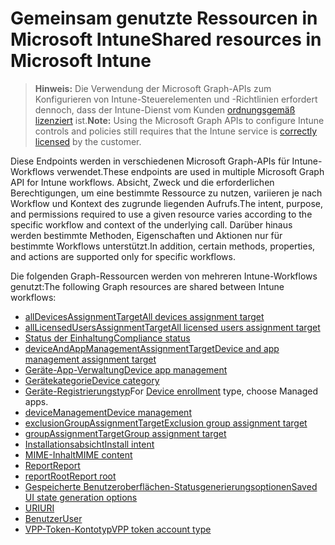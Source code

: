 # <a name="shared-resources-in-microsoft-intune"></a><span data-ttu-id="2b9b6-101">Gemeinsam genutzte Ressourcen in Microsoft Intune</span><span class="sxs-lookup"><span data-stu-id="2b9b6-101">Shared resources in Microsoft Intune</span></span>

> <span data-ttu-id="2b9b6-102">**Hinweis:** Die Verwendung der Microsoft Graph-APIs zum Konfigurieren von Intune-Steuerelementen und -Richtlinien erfordert dennoch, dass der Intune-Dienst vom Kunden [ordnungsgemäß lizenziert](https://www.microsoft.com/en-us/cloud-platform/microsoft-intune-pricing) ist.</span><span class="sxs-lookup"><span data-stu-id="2b9b6-102">**Note:** Using the Microsoft Graph APIs to configure Intune controls and policies still requires that the Intune service is [correctly licensed](https://www.microsoft.com/en-us/cloud-platform/microsoft-intune-pricing) by the customer.</span></span>

<span data-ttu-id="2b9b6-103">Diese Endpoints werden in verschiedenen Microsoft Graph-APIs für Intune-Workflows verwendet.</span><span class="sxs-lookup"><span data-stu-id="2b9b6-103">These endpoints are used in multiple Microsoft Graph API for Intune workflows.</span></span>  <span data-ttu-id="2b9b6-104">Absicht, Zweck und die erforderlichen Berechtigungen, um eine bestimmte Ressource zu nutzen, variieren je nach Workflow und Kontext des zugrunde liegenden Aufrufs.</span><span class="sxs-lookup"><span data-stu-id="2b9b6-104">The intent, purpose, and permissions required to use a given resource varies according to the specific workflow and context of the underlying call.</span></span>  <span data-ttu-id="2b9b6-105">Darüber hinaus werden bestimmte Methoden, Eigenschaften und Aktionen nur für bestimmte Workflows unterstützt.</span><span class="sxs-lookup"><span data-stu-id="2b9b6-105">In addition, certain methods, properties, and actions are supported only for specific workflows.</span></span>

<span data-ttu-id="2b9b6-106">Die folgenden Graph-Ressourcen werden von mehreren Intune-Workflows genutzt:</span><span class="sxs-lookup"><span data-stu-id="2b9b6-106">The following Graph resources are shared between Intune workflows:</span></span>

- [<span data-ttu-id="2b9b6-107">allDevicesAssignmentTarget</span><span class="sxs-lookup"><span data-stu-id="2b9b6-107">All devices assignment target</span></span>](intune_shared_alldevicesassignmenttarget.md)
- [<span data-ttu-id="2b9b6-108">allLicensedUsersAssignmentTarget</span><span class="sxs-lookup"><span data-stu-id="2b9b6-108">All licensed users assignment target</span></span>](intune_shared_alllicensedusersassignmenttarget.md)
- [<span data-ttu-id="2b9b6-109">Status der Einhaltung</span><span class="sxs-lookup"><span data-stu-id="2b9b6-109">Compliance status</span></span>](intune_shared_compliancestatus.md)
- [<span data-ttu-id="2b9b6-110">deviceAndAppManagementAssignmentTarget</span><span class="sxs-lookup"><span data-stu-id="2b9b6-110">Device and app management assignment target</span></span>](intune_shared_deviceandappmanagementassignmenttarget.md)
- [<span data-ttu-id="2b9b6-111">Geräte-App-Verwaltung</span><span class="sxs-lookup"><span data-stu-id="2b9b6-111">Device app management</span></span>](intune_shared_deviceappmanagement.md)
- [<span data-ttu-id="2b9b6-112">Gerätekategorie</span><span class="sxs-lookup"><span data-stu-id="2b9b6-112">Device category</span></span>](intune_shared_devicecategory.md)
- <span data-ttu-id="2b9b6-113">[Geräte-Registrierungstyp](intune_shared_deviceenrollmenttype.md)</span><span class="sxs-lookup"><span data-stu-id="2b9b6-113">For [Device enrollment](intune_shared_deviceenrollmenttype.md) type, choose Managed apps.</span></span>
- [<span data-ttu-id="2b9b6-114">deviceManagement</span><span class="sxs-lookup"><span data-stu-id="2b9b6-114">Device management</span></span>](intune_shared_devicemanagement.md)
- [<span data-ttu-id="2b9b6-115">exclusionGroupAssignmentTarget</span><span class="sxs-lookup"><span data-stu-id="2b9b6-115">Exclusion group assignment target</span></span>](intune_shared_exclusiongroupassignmenttarget.md)
- [<span data-ttu-id="2b9b6-116">groupAssignmentTarget</span><span class="sxs-lookup"><span data-stu-id="2b9b6-116">Group assignment target</span></span>](intune_shared_groupassignmenttarget.md)
- [<span data-ttu-id="2b9b6-117">Installationsabsicht</span><span class="sxs-lookup"><span data-stu-id="2b9b6-117">Install intent</span></span>](intune_shared_installintent.md)
- [<span data-ttu-id="2b9b6-118">MIME-Inhalt</span><span class="sxs-lookup"><span data-stu-id="2b9b6-118">MIME content</span></span>](intune_shared_mimecontent.md)
- [<span data-ttu-id="2b9b6-119">Report</span><span class="sxs-lookup"><span data-stu-id="2b9b6-119">Report</span></span>](intune_shared_report.md)
- [<span data-ttu-id="2b9b6-120">reportRoot</span><span class="sxs-lookup"><span data-stu-id="2b9b6-120">Report root</span></span>](intune_shared_reportroot.md)
- [<span data-ttu-id="2b9b6-121">Gespeicherte Benutzeroberflächen-Statusgenerierungsoptionen</span><span class="sxs-lookup"><span data-stu-id="2b9b6-121">Saved UI state generation options</span></span>](intune_shared_saveduistategenerationoptions.md)
- [<span data-ttu-id="2b9b6-122">URI</span><span class="sxs-lookup"><span data-stu-id="2b9b6-122">URI</span></span>](intune_shared_uri.md)
- [<span data-ttu-id="2b9b6-123">Benutzer</span><span class="sxs-lookup"><span data-stu-id="2b9b6-123">User</span></span>](intune_shared_user.md)
- [<span data-ttu-id="2b9b6-124">VPP-Token-Kontotyp</span><span class="sxs-lookup"><span data-stu-id="2b9b6-124">VPP token account type</span></span>](intune_shared_vpptokenaccounttype.md)

